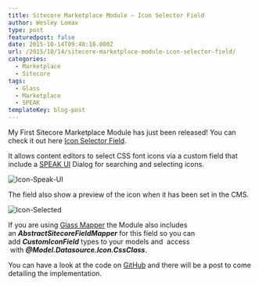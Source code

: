 ```yaml
---
title: Sitecore Marketplace Module – Icon Selector Field
author: Wesley Lomax
type: post
featuredpost: false
date: 2015-10-14T09:40:18.000Z
url: /2015/10/14/sitecore-marketplace-module-icon-selector-field/
categories:
  - Marketplace
  - Sitecore
tags:
  - Glass
  - Marketplace
  - SPEAK
templateKey: blog-post
---
```

My First Sitecore Marketplace Module has just been released! You can check it out here <a href="https://marketplace.sitecore.net/Modules/I/Icon_Selector_Field.aspx?sc_lang=en" target="_blank">Icon Selector Field</a>.

It allows content editors to select CSS font icons via a custom field that include a <a href="https://doc.sitecore.net/speak" target="_blank">SPEAK UI</a> Dialog for searching and selecting icons.

![Icon-Speak-UI](/img/Icon-Speak-UI.png)

The field also show a preview of the icon when it has been set in the CMS.

![Icon-Selected](/img/Icon-Selected.png)

If you are using <a href="http://glass.lu/" target="_blank">Glass Mapper</a> the Module also includes an **_AbstractSitecoreFieldMapper_** for this field so you can add **_CustomIconField_** types to your models and  access  with _**@Model.Datasource.Icon.CssClass**_.

You can have a look at the code on <a href="https://github.com/Wesley-Lomax/icon-selector-field" target="_blank">GitHub</a> and there will be a post to come detailing the implementation.

&nbsp;